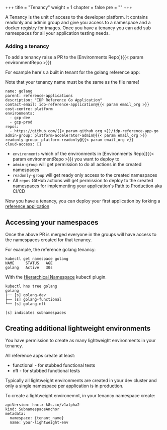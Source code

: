 +++
title = "Tenancy"
weight = 1
chapter = false
pre = ""
+++

A Tenancy is the unit of access to the developer platform. It contains readonly and admin group
and give you access to a namespace and a docker registry for images.
Once you have a tenancy you can add sub namespaces for all your application testing needs.


### Adding a tenancy

To add a tenancy raise a PR to the [Environments Repo]({{< param environmentRepo >}})

For example here's a built in tenant for the golang reference app:

Note that your tenancy name must be the same as the file name!

```
name: golang 
parent: reference-applications
description: "IDP Reference Go Application"
contact-email: idp-reference-application@{{< param email_org >}}
cost-centre: platform
environments:
  - gcp-dev
  - gcp-prod
repos:
  - https://github.com/{{< param github_org >}}/idp-reference-app-go
admin-group: platform-accelerator-admin@{{< param email_org >}}
readonly-group: platform-readonly@{{< param email_org >}}
cloud-access: []
```

* `environments` which of the environments in [Environments Repo]({{< param environmentRepo >}}) you want to deploy to 
* `admin-group` will get permission to do all actions in the created namespaces
* `readonly-group` will get ready only access to the created namespaces
* All `repos` GitHub actions will get permission to deploy to the created namespaces for implementing your application's [Path to Production](../p2p) aka CI/CD

Now you have a tenancy, you can deploy your first application by forking a [reference application](../reference-app)


## Accessing your namespaces

Once the above PR is merged everyone in the groups will have access to the namespaces created for that tenancy.

For example, the reference golang tenancy:

```
kubectl get namespace golang
NAME     STATUS   AGE
golang   Active   30s
```

With the [Hierarchical Namespace](https://kubernetes.io/blog/2020/08/14/introducing-hierarchical-namespaces/) kubectl plugin.

```
kubectl hns tree golang
golang
├── [s] golang-dev
├── [s] golang-functional
└── [s] golang-nft

[s] indicates subnamespaces
```

## Creating additional lightweight environments

You have permission to create as many lightweight environments in your tenancy.

All reference apps create at least:

* functional - for stubbed functional tests 
* nft - for stubbed functional tests

Typically all lightweight environments are created in your dev cluster and only
a single namespace per application is in production.

To create a lightweight environemnt, in your tenancy namespace create:


```
apiVersion: hnc.x-k8s.io/v1alpha2
kind: SubnamespaceAnchor
metadata:
  namespace: {tenant_name}
  name: your-lightweight-env
```





